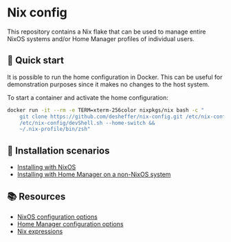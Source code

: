 # Nix config

This repository contains a Nix flake that can be used to manage entire NixOS
systems and/or Home Manager profiles of individual users.

## 🏃 Quick start

It is possible to run the home configuration in Docker. This can be useful for
demonstration purposes since it makes no changes to the host system.

To start a container and activate the home configuration:

```sh
docker run -it --rm -e TERM=xterm-256color nixpkgs/nix bash -c "
    git clone https://github.com/desheffer/nix-config.git /etc/nix-config &&
    /etc/nix-config/devShell.sh --home-switch &&
    ~/.nix-profile/bin/zsh"
```

## 🔨 Installation scenarios

- [Installing with NixOS](/docs/nixos.md)
- [Installing with Home Manager on a non-NixOS system](/docs/home-manager.md)

## 📚 Resources

- [NixOS configuration options][nixos-options]
- [Home Manager configuration options][home-manager-options]
- [Nix expressions][nix-expressions]

[home-manager-options]: https://nix-community.github.io/home-manager/options.html
[nix-expressions]: https://nixos.org/manual/nix/stable/expressions/expression-language.html
[nixos-options]: https://search.nixos.org/options
